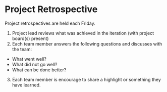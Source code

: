 # Project Retrospective

Project retrospectives are held each Friday.

1. Project lead reviews what was achieved in the iteration (with project board(s) present)
2. Each team member answers the following questions and discusses with the team:
  - What went well?
  - What did not go well?
  - What can be done better?
3. Each team member is encourage to share a highlight or something they have learned.
